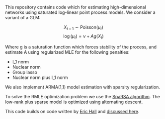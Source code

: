 This repository contains code which for estimating high-dimensional networks using saturated log-linear point process models.  We consider a variant of a GLM: 

$$X_{t+1} \sim \mbox{Poisson}(\mu_t)$$
$$\log(\mu_t) = \nu+Ag(X_t)$$


Where g is a saturation function which forces stability of the process, and estimate A using regularized MLE for the following penalties:

* l_1 norm
* Nuclear norm
* Group lasso
* Nuclear norm plus l_1 norm

We also implement ARMA(1,1) model estimation with sparsity regularization.  

To solve the RMLE optimization problem we use the [SpaRSA algorithm](http://www.lx.it.pt/~mtf/SpaRSA/IEEE_TSP_2009_Wright_Nowak_Figueiredo.pdf).  The low-rank plus sparse model is optimized using alternating descent.

This code builds on code written by [Eric Hall](http://erichall87.github.io/) and [discussed here](https://arxiv.org/abs/1605.02693).
